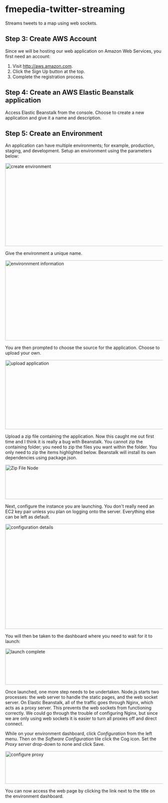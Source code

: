 fmepedia-twitter-streaming
==========================

Streams tweets to a map using web sockets.


<h2>Step 3: Create AWS Account</h2>
Since we will be hosting our web application on Amazon Web Services, you first need an account:
<ol>
	<li>Visit <a href="http://aws.amazon.com/">http://aws.amazon.com</a>.</li>
	<li>Click the Sign Up button at the top.</li>
	<li>Complete the registration process.</li>
</ol>
<h2>Step 4: Create an AWS Elastic Beanstalk application</h2>
Access Elastic Beanstalk from the console. Choose to create a new application and give it a name and description.
<h2>Step 5: Create an Environment</h2>
An application can have multiple environments; for example, production, staging, and development. Setup an environment using the parameters below:

<a href="http://cdn.blog.safe.com/wp-content/uploads/2014/03/2014-03-20_15-46-03.png"><img class="aligncenter size-full wp-image-92103" alt="create environment" src="http://cdn.blog.safe.com/wp-content/uploads/2014/03/2014-03-20_15-46-03.png" width="930" height="265" /></a>

Give the environment a unique name.

<a href="http://cdn.blog.safe.com/wp-content/uploads/2014/03/2014-03-20_15-48-15.png"><img class="aligncenter size-full wp-image-92105" alt="environnment information" src="http://cdn.blog.safe.com/wp-content/uploads/2014/03/2014-03-20_15-48-15.png" width="859" height="256" /></a>

You are then prompted to choose the source for the application. Choose to upload your own.

<a href="http://cdn.blog.safe.com/wp-content/uploads/2014/03/2014-03-21_08-27-15.png"><img class="aligncenter size-full wp-image-92109" alt="upload application" src="http://cdn.blog.safe.com/wp-content/uploads/2014/03/2014-03-21_08-27-15.png" width="588" height="221" /></a>

Upload a zip file containing the application. Now this caught me out first time and I think it is really a bug with Beanstalk. You cannot zip the containing folder; you need to zip the files you want within the folder. You only need to zip the items highlighted below. Beanstalk will install its own dependencies using package.json.

<a href="http://cdn.blog.safe.com/wp-content/uploads/2014/03/2014-03-20_15-46-51.png"><img class="aligncenter size-full wp-image-92104" alt="Zip File Node" src="http://cdn.blog.safe.com/wp-content/uploads/2014/03/2014-03-20_15-46-51.png" width="628" height="110" /></a>

Next, configure the instance you are launching. You don't really need an EC2 key pair unless you plan on logging onto the server. Everything else can be left as default.

<a href="http://cdn.blog.safe.com/wp-content/uploads/2014/03/2014-03-20_15-48-47.png"><img class="aligncenter size-full wp-image-92106" alt="configuration details" src="http://cdn.blog.safe.com/wp-content/uploads/2014/03/2014-03-20_15-48-47.png" width="994" height="335" /></a>

You will then be taken to the dashboard where you need to wait for it to launch:

<a href="http://cdn.blog.safe.com/wp-content/uploads/20&lt;a href="><img class="aligncenter size-full wp-image-92107" alt="launch complete" src="http://cdn.blog.safe.com/wp-content/uploads/2014/03/2014-03-21_08-30-05.png" width="812" height="116" /></a>

Once launched, one more step needs to be undertaken. Node.js starts two processes: the web server to handle the static pages, and the web socket server. On Elastic Beanstalk, all of the traffic goes through Nginx, which acts as a proxy server. This prevents the web sockets from functioning correctly. We could go through the trouble of configuring Nginx, but since we are only using web sockets it is easier to turn all proxies off and direct connect.

While on your environment dashboard, click <em>Configuration</em> from the left menu. Then on the <em>Software Configuration</em> tile click the Cog icon. Set the <em>Proxy server</em> drop-down to none and click Save.

<a href="http://cdn.blog.safe.com/wp-content/uploads/2014/03/2014-03-20_15-57-24.png"><img class="aligncenter size-large wp-image-92108" alt="configure proxy" src="http://cdn.blog.safe.com/wp-content/uploads/2014/03/2014-03-20_15-57-24-1024x104.png" width="1024" height="104" /></a>

You can now access the web page by clicking the link next to the title on the environment dashboard.

